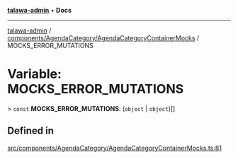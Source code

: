 [**talawa-admin**](../../../../README.md) • **Docs**

***

[talawa-admin](../../../../modules.md) / [components/AgendaCategory/AgendaCategoryContainerMocks](../README.md) / MOCKS\_ERROR\_MUTATIONS

# Variable: MOCKS\_ERROR\_MUTATIONS

\> `const` **MOCKS\_ERROR\_MUTATIONS**: (`object` \| `object`)[]

## Defined in

[src/components/AgendaCategory/AgendaCategoryContainerMocks.ts:81](https://github.com/PalisadoesFoundation/talawa-admin/blob/4bef0939e3fab4672bfd3599312195b8557e01a3/src/components/AgendaCategory/AgendaCategoryContainerMocks.ts#L81)
